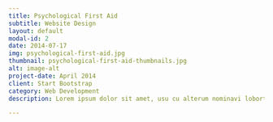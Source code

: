 ```yaml
---
title: Psychological First Aid
subtitle: Website Design
layout: default
modal-id: 2
date: 2014-07-17
img: psychological-first-aid.jpg
thumbnail: psychological-first-aid-thumbnails.jpg
alt: image-alt
project-date: April 2014
client: Start Bootstrap
category: Web Development
description: Lorem ipsum dolor sit amet, usu cu alterum nominavi lobortis. At duo novum diceret. Tantas apeirian vix et, usu sanctus postulant inciderint ut, populo diceret necessitatibus in vim. Cu eum dicam feugiat noluisse.

---
```

